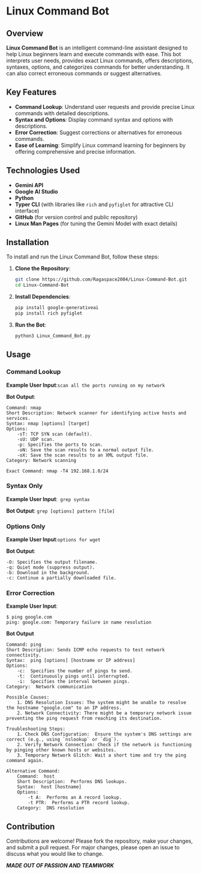 # Linux Command Bot

## Overview

**Linux Command Bot** is an intelligent command-line assistant designed to help Linux beginners learn and execute commands with ease. This bot interprets user needs, provides exact Linux commands, offers descriptions, syntaxes, options, and categorizes commands for better understanding. It can also correct erroneous commands or suggest alternatives.

## Key Features

- **Command Lookup**: Understand user requests and provide precise Linux commands with detailed descriptions.
- **Syntax and Options**: Display command syntax and options with descriptions.
- **Error Correction**: Suggest corrections or alternatives for erroneous commands.
- **Ease of Learning**: Simplify Linux command learning for beginners by offering comprehensive and precise information.

## Technologies Used

- **Gemini API**
- **Google AI Studio**
- **Python** 
- **Typer CLI** (with libraries like `rich` and `pyfiglet` for attractive CLI interface)
- **GitHub** (for version control and public repository)
- **Linux Man Pages** (for tuning the Gemini Model with exact details)

## Installation

To install and run the Linux Command Bot, follow these steps:

1. **Clone the Repository**:
    ```bash
    git clone https://github.com/Ragaspace2004/Linux-Command-Bot.git
    cd Linux-Command-Bot
    ```

2. **Install Dependencies**:
    ```bash
    pip install google-generativeai
    pip install rich pyfiglet
    ```

3. **Run the Bot**:
    ```bash
    python3 Linux_Command_Bot.py
    ```

## Usage

### Command Lookup

**Example User Input**:```scan all the ports running on my network```

**Bot Output**:
```
Command: nmap
Short Description: Network scanner for identifying active hosts and services.
Syntax: nmap [options] [target]
Options:
    -sT: TCP SYN scan (default).
    -sU: UDP scan.
    -p: Specifies the ports to scan.
    -oN: Save the scan results to a normal output file.
    -oX: Save the scan results to an XML output file.
Category: Network scanning

Exact Command: nmap -T4 192.168.1.0/24
```

### Syntax Only

**Example User Input**:``` grep syntax```

**Bot Output**: ```grep [options] pattern [file] ```

### Options Only

**Example User Input**:```options for wget```

**Bot Output**:
```
-O: Specifies the output filename.
-q: Quiet mode (suppress output).
-b: Download in the background.
-c: Continue a partially downloaded file.
```

### Error Correction

**Example User Input**:
```
$ ping google.com    
ping: google.com: Temporary failure in name resolution
```
                                                          
**Bot Output**
```
Command: ping
Short Description: Sends ICMP echo requests to test network connectivity.
Syntax:  ping [options] [hostname or IP address]
Options:
    -c:  Specifies the number of pings to send.
    -t:  Continuously pings until interrupted.
    -i:  Specifies the interval between pings.
Category:  Network communication

Possible Causes:
    1. DNS Resolution Issues: The system might be unable to resolve the hostname "google.com" to an IP address.
    2. Network Connectivity: There might be a temporary network issue preventing the ping request from reaching its destination.

Troubleshooting Steps:
    1. Check DNS Configuration:  Ensure the system's DNS settings are correct (e.g., using `nslookup` or `dig`).
    2. Verify Network Connection: Check if the network is functioning by pinging other known hosts or websites.
    3. Temporary Network Glitch: Wait a short time and try the ping command again.

Alternative Command:
    Command:  host
    Short Description:  Performs DNS lookups.
    Syntax:  host [hostname]
    Options:
        -t A:  Performs an A record lookup.
        -t PTR:  Performs a PTR record lookup.
    Category:  DNS resolution
```
## Contribution

Contributions are welcome! Please fork the repository, make your changes, and submit a pull request. For major changes, please open an issue to discuss what you would like to change.

***MADE OUT OF PASSION AND TEAMWORK***
